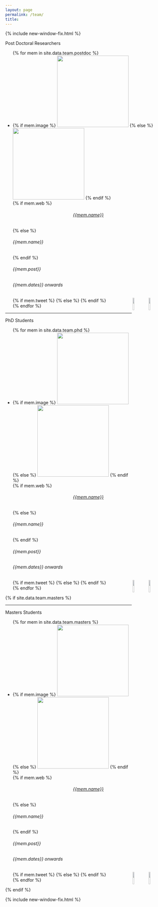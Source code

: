 ```yaml
---
layout: page
permalink: /team/
title: 
---
```


{% include new-window-fix.html %}


<div class="cardtxthl2" text-align="center">Post Doctoral Researchers</div>
<ul class="cards">
{% for mem in site.data.team.postdoc %}
<li class="cards_item">
      <div class="card">
	    {% if mem.image %}
        <img src="{{ base }}/images/team/{{mem.image}}" width="227px">
        {% else %}
        <img src="{{ base }}/images/team/dummy.jpg" width="227px">
        {% endif %}
        <div class="card_content">
          {% if mem.web %} 
          <a href="{{mem.web}}" style="text-align: center"><h6 class="card_title">{{mem.name}}</h6></a> 
          {% else %}
          <h6 class="card_title">{{mem.name}}</h6>
          {% endif %}
          <h6 class="card_text">{{mem.post}}</h6>
          <h6 class="card_text3">{{mem.dates}} onwards</h6>
          {% if mem.tweet %} 
          <a href="https://twitter.com/{{mem.tweet}}">
          <img src="{{site.baseurl}}/images/tweet.png" class="responsive" width="10%" align="right"> 
          </a>
          {% else %}
          <img src="{{site.baseurl}}/images/blank.png" class="responsive" width="10%" align="right"> 
          {% endif %}
        </div>
      </div>
</li>    
{% endfor %}  
</ul>

<hr>

<div class="cardtxthl2" text-align="center">PhD Students</div>
<ul class="cards">
{% for mem in site.data.team.phd %}
<li class="cards_item">
      <div class="card">
	    {% if mem.image %}
        <img src="{{ base }}/images/team/{{mem.image}}" width="227px">
        {% else %}
        <img src="{{ base }}/images/team/dummy.jpg" width="227px">
        {% endif %}
        <div class="card_content">
          {% if mem.web %} 
          <a href="{{mem.web}}" style="text-align: center"><h6 class="card_title">{{mem.name}}</h6></a> 
          {% else %}
          <h6 class="card_title">{{mem.name}}</h6>
          {% endif %}
          <h6 class="card_text">{{mem.post}}</h6>
          <h6 class="card_text3">{{mem.dates}} onwards</h6>
          {% if mem.tweet %} 
          <a href="https://twitter.com/{{mem.tweet}}">
          <img src="{{site.baseurl}}/images/tweet.png" class="responsive" width="10%" align="right"> 
          </a>
          {% else %}
          <img src="{{site.baseurl}}/images/blank.png" class="responsive" width="10%" align="right"> 
          {% endif %}
        </div>
      </div>
</li>    
{% endfor %}  
</ul>

{% if site.data.team.masters %}
<hr>
<div class="cardtxthl2" text-align="center">Masters Students</div>
<ul class="cards">
{% for mem in site.data.team.masters %}
<li class="cards_item">
      <div class="card">
	    {% if mem.image %}
        <img src="{{ base }}/images/team/{{mem.image}}" width="227px">
        {% else %}
        <img src="{{ base }}/images/team/dummy.jpg" width="227px">
        {% endif %}
        <div class="card_content">
          {% if mem.web %} 
          <a href="{{mem.web}}" style="text-align: center"><h6 class="card_title">{{mem.name}}</h6></a> 
          {% else %}
          <h6 class="card_title">{{mem.name}}</h6>
          {% endif %}
          <h6 class="card_text">{{mem.post}}</h6>
          <h6 class="card_text3">{{mem.dates}} onwards</h6>
          {% if mem.tweet %} 
          <a href="https://twitter.com/{{mem.tweet}}">
          <img src="{{site.baseurl}}/images/tweet.png" class="responsive" width="10%" align="right"> 
          </a>
          {% else %}
          <img src="{{site.baseurl}}/images/blank.png" class="responsive" width="10%" align="right"> 
          {% endif %}
        </div>
      </div>
</li>    
{% endfor %}  
</ul>
{% endif %}

{% include new-window-fix.html %}

